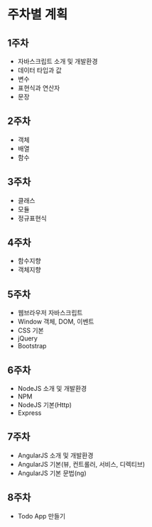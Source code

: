# 주차별 계획

## 1주차

  - 자바스크립트 소개 및 개발환경
  - 데이터 타입과 값
  - 변수
  - 표현식과 연산자
  - 문장

## 2주차

  - 객체
  - 배열
  - 함수

## 3주차

  - 클래스
  - 모듈
  - 정규표현식

## 4주차

  - 함수지향
  - 객체지향

## 5주차

  - 웹브라우저 자바스크립트
  - Window 객체, DOM, 이벤트
  - CSS 기본
  - jQuery
  - Bootstrap

## 6주차

  - NodeJS 소개 및 개발환경
  - NPM
  - NodeJS 기본(Http)
  - Express

## 7주차

  - AngularJS 소개 및 개발환경
  - AngularJS 기본(뷰, 컨트롤러, 서비스, 디렉티브)
  - AngularJS 기본 문법(ng)

## 8주차

  - Todo App 만들기
